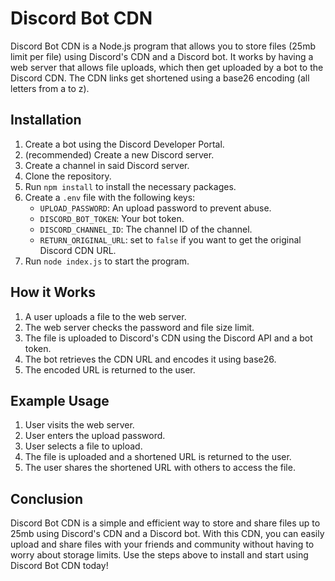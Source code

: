 # Discord Bot CDN

Discord Bot CDN is a Node.js program that allows you to store files (25mb limit per file) using Discord's CDN and a Discord bot. It works by having a web server that allows file uploads, which then get uploaded by a bot to the Discord CDN. The CDN links get shortened using a base26 encoding (all letters from a to z).

## Installation

1. Create a bot using the Discord Developer Portal.
2. (recommended) Create a new Discord server.
3. Create a channel in said Discord server.
4. Clone the repository.
5. Run `npm install` to install the necessary packages.
6. Create a `.env` file with the following keys:
   - `UPLOAD_PASSWORD`: An upload password to prevent abuse.
   - `DISCORD_BOT_TOKEN`: Your bot token.
   - `DISCORD_CHANNEL_ID`: The channel ID of the channel.
   - `RETURN_ORIGINAL_URL`: set to `false` if you want to get the original Discord CDN URL.
7. Run `node index.js` to start the program.

## How it Works

1. A user uploads a file to the web server.
2. The web server checks the password and file size limit.
3. The file is uploaded to Discord's CDN using the Discord API and a bot token.
4. The bot retrieves the CDN URL and encodes it using base26.
5. The encoded URL is returned to the user.

## Example Usage

1. User visits the web server.
2. User enters the upload password.
3. User selects a file to upload.
4. The file is uploaded and a shortened URL is returned to the user.
5. The user shares the shortened URL with others to access the file.

## Conclusion

Discord Bot CDN is a simple and efficient way to store and share files up to 25mb using Discord's CDN and a Discord bot. With this CDN, you can easily upload and share files with your friends and community without having to worry about storage limits. Use the steps above to install and start using Discord Bot CDN today!

